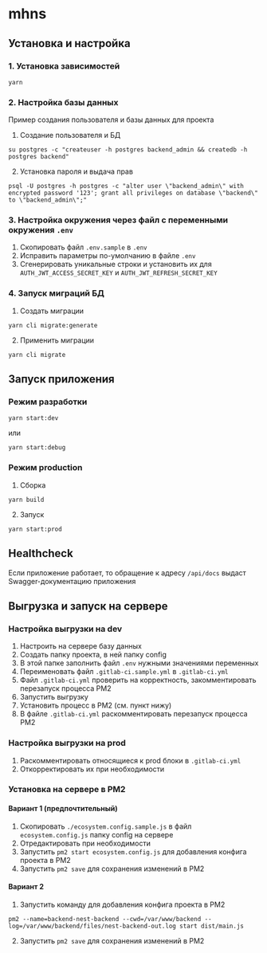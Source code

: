 
# mhns

## Установка и настройка

### 1. Установка зависимостей

```shell
yarn
```

### 2. Настройка базы данных

Пример создания пользователя и базы данных для проекта

1. Создание пользователя и БД
```shell
su postgres -c "createuser -h postgres backend_admin && createdb -h postgres backend"
```

2. Установка пароля и выдача прав
```shell
psql -U postgres -h postgres -c "alter user \"backend_admin\" with encrypted password '123'; grant all privileges on database \"backend\" to \"backend_admin\";"
```

### 3. Настройка окружения через файл с переменными окружения `.env`

1. Скопировать файл `.env.sample` в `.env`
2. Исправить параметры по-умолчанию в файле `.env`
3. Сгенерировать уникальные строки и установить их для `AUTH_JWT_ACCESS_SECRET_KEY` и `AUTH_JWT_REFRESH_SECRET_KEY`

### 4. Запуск миграций БД

1. Создать миграции
```shell
yarn cli migrate:generate
```

2. Применить миграции
```shell
yarn cli migrate
```

## Запуск приложения

### Режим разработки

```shell
yarn start:dev
```
или
```shell
yarn start:debug
```

### Режим production

1. Сборка

```shell
yarn build
```
2. Запуск

```shell
yarn start:prod
```

## Healthcheck

Если приложение работает, то обращение к адресу `/api/docs` выдаст Swagger-документацию приложения

## Выгрузка и запуск на сервере

### Настройка выгрузки на dev 

1. Настроить на сервере базу данных
2. Создать папку проекта, в ней папку config
3. В этой папке заполнить файл `.env` нужными значениями переменных
4. Переименовать файл `.gitlab-ci.sample.yml` в `.gitlab-ci.yml`
5. Файл `.gitlab-ci.yml` проверить на корректность, закомментировать перезапуск процесса PM2
6. Запустить выгрузку
7. Установить процесс в PM2 (см. пункт нижу)
8. В файле `.gitlab-ci.yml` раскомментировать перезапуск процесса PM2

### Настройка выгрузки на prod

1. Раскомментировать относящиеся к prod блоки в `.gitlab-ci.yml`
2. Откорректировать их при необходимости

### Установка на сервере в PM2

#### Вариант 1 (предпочтительный)

1. Скопировать `./ecosystem.config.sample.js` в файл `ecosystem.config.js` папку config на сервере
2. Отредактировать при необходимости
3. Запустить `pm2 start ecosystem.config.js` для добавления конфига проекта в PM2
4. Запустить `pm2 save` для сохранения изменений в PM2

#### Вариант 2

1. Запустить команду для добавления конфига проекта в PM2
```shell
pm2 --name=backend-nest-backend --cwd=/var/www/backend --log=/var/www/backend/files/nest-backend-out.log start dist/main.js
```

2. Запустить `pm2 save` для сохранения изменений в PM2
